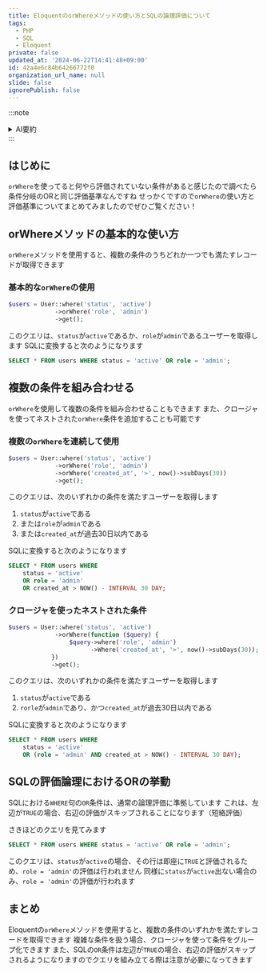 ```yaml
---
title: EloquentのorWhereメソッドの使い方とSQLの論理評価について
tags:
  - PHP
  - SQL
  - Eloquent
private: false
updated_at: '2024-06-22T14:41:48+09:00'
id: 42a4e6c84b64266772f0
organization_url_name: null
slide: false
ignorePublish: false
---
```

:::note
<details><summary >AI要約</summary>

- orWhereメソッドは、複数の条件のいずれかを満たすレコードを取得します
- 基本的な使い方では、statusがactiveまたはroleがadminのユーザーを取得します
- 複数のorWhereを連続して使用して、さらに多くの条件を追加できます
- クロージャを使うと、複雑な条件をグループ化してネストできます
- SQLのOR条件は、左辺がTRUEの場合、右辺の評価をスキップする短絡評価を行います
</details>
:::

## はじめに
`orWhere`を使ってると何やら評価されていない条件があると感じたので調べたら条件分岐のORと同じ評価基準なんですね
せっかくですので`orWhere`の使い方と評価基準についてまとめてみましたのでぜひご覧ください！

## orWhereメソッドの基本的な使い方
`orWhere`メソッドを使用すると、複数の条件のうちどれか一つでも満たすレコードが取得できます

### 基本的な`orWhere`の使用
```php
$users = User::where('status', 'active')
             ->orWhere('role', 'admin')
             ->get();
```

このクエリは、`status`が`active`であるか、`role`が`admin`であるユーザーを取得します
SQLに変換すると次のようになります
```sql
SELECT * FROM users WHERE status = 'active' OR role = 'admin';
```

##  複数の条件を組み合わせる
`orWhere`を使用して複数の条件を組み合わせることもできます
また、クロージャを使ってネストされた`orWhere`条件を追加することも可能です

### 複数の`orWhere`を連続して使用
```php
$users = User::where('status', 'active')
             ->orWhere('role', 'admin')
             ->orWhere('created_at', '>', now()->subDays(30))
             ->get();
```
このクエリは、次のいずれかの条件を満たすユーザーを取得します
1. `status`が`active`である
1. または`role`が`admin`である
1. または`created_at`が過去30日以内である

SQLに変換すると次のようになります
```sql
SELECT * FROM users WHERE
    status = 'active' 
    OR role = 'admin' 
    OR created_at > NOW() - INTERVAL 30 DAY;
```

### クロージャを使ったネストされた条件
```php
$users = User::where('status', 'active')
             ->orWhere(function ($query) {
                 $query->where('role', 'admin')
                       ->Where('created_at', '>', now()->subDays(30));
            })
            ->get();
```

このクエリは、次のいずれかの条件を満たすユーザーを取得します
1. `status`が`active`である
1. `rorle`が`admin`であり、かつ`created_at`が過去30日以内である

SQLに変換すると次のようになります
```sql
SELECT * FROM users WHERE
    status = 'active' 
    OR (role = 'admin' AND created_at > NOW() - INTERVAL 30 DAY);
```

## SQLの評価論理におけるORの挙動
SQLにおける`WHERE`句の`OR`条件は、通常の論理評価に準拠しています
これは、左辺が`TRUE`の場合、右辺の評価がスキップされることになります（短絡評価）

さきほどのクエリを見てみます
```sql
SELECT * FROM users WHERE status = 'active' OR role = 'admin';
```
このクエリは、`status`が`active`の場合、その行は即座に`TRUE`と評価されるため、`role = 'admin'`の評価は行われません
同様に`status`が`active`出ない場合のみ、`role = 'admin'`の評価が行われます

## まとめ
Eloquentの`orWhere`メソッドを使用すると、複数の条件のいずれかを満たすレコードを取得できます
複雑な条件を扱う場合、クロージャを使って条件をグループ化できます
また、SQLの`OR`条件は左辺が`TRUE`の場合、右辺の評価がスキップされるようになりますのでクエリを組み立てる際は注意が必要になってきます
